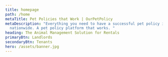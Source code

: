 ```yaml
---
title: homepage
path: /home
metaTitle: Pet Policies that Work | OurPetPolicy
metaDescription: "Everything you need to have a successful pet policy in rentals
  nationwide. A pet policy platform that works. "
heading: The Animal Management Solution for Rentals
primaryBtn: Landlords
secondaryBtn: Tenants
hero: /assets/banner.jpg
---
```

